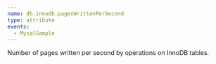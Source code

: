 ```yaml
---
name: db.innodb.pagesWrittenPerSecond
type: attribute
events:
  - MysqlSample
---
```


Number of pages written per second by operations on InnoDB tables.